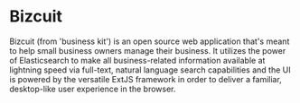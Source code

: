# Bizcuit
Bizcuit (from 'business kit') is an open source web application that's meant to help small business owners manage their business. It utilizes the power of Elasticsearch to make all business-related information available at lightning speed via full-text, natural language search capabilities and the UI is powered by the versatile ExtJS framework in order to deliver a familiar, desktop-like user experience in the browser.
